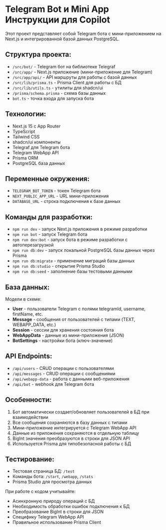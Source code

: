 <!-- Use this file to provide workspace-specific custom instructions to Copilot. For more details, visit https://code.visualstudio.com/docs/copilot/copilot-customization#_use-a-githubcopilotinstructionsmd-file -->

# Telegram Bot и Mini App Инструкции для Copilot

Этот проект представляет собой Telegram бота с мини-приложением на Next.js и интегрированной базой данных PostgreSQL.

## Структура проекта:

- `/src/bot/` - Telegram бот на библиотеке Telegraf
- `/src/app/` - Next.js приложение (мини-приложение для Telegram)
- `/src/app/api/` - API маршруты для работы с базой данных
- `/src/lib/prisma.ts` - Prisma Client для работы с БД
- `/src/lib/utils.ts` - утилиты для shadcn/ui
- `/prisma/schema.prisma` - схема базы данных
- `bot.ts` - точка входа для запуска бота

## Технологии:

- Next.js 15 с App Router
- TypeScript
- Tailwind CSS
- shadcn/ui компоненты
- Telegraf для Telegram бота
- Telegram WebApp API
- Prisma ORM
- PostgreSQL база данных

## Переменные окружения:

- `TELEGRAM_BOT_TOKEN` - токен Telegram бота
- `NEXT_PUBLIC_APP_URL` - URL мини-приложения
- `DATABASE_URL` - строка подключения к базе данных

## Команды для разработки:

- `npm run dev` - запуск Next.js приложения в режиме разработки
- `npm run bot` - запуск Telegram бота
- `npm run dev:bot` - запуск бота в режиме разработки с автоперезагрузкой
- `npm run db:dev` - запуск локальной PostgreSQL базы данных через Prisma
- `npm run db:migrate` - применение миграций базы данных
- `npm run db:studio` - открытие Prisma Studio
- `npm run db:seed` - заполнение базы тестовыми данными

## База данных:

Модели в схеме:
- **User** - пользователи Telegram с полями telegramId, username, firstName, etc.
- **Message** - сообщения от пользователей с типами (TEXT, WEBAPP_DATA, etc.)
- **Session** - сессии для хранения состояния бота
- **WebAppData** - данные из мини-приложения (JSON)
- **BotSettings** - настройки бота (ключ-значение)

## API Endpoints:

- `/api/users` - CRUD операции с пользователями
- `/api/messages` - CRUD операции с сообщениями
- `/api/webapp-data` - работа с данными веб-приложения
- `/api/bot` - webhook для Telegram бота

## Особенности:

1. Бот автоматически создает/обновляет пользователей в БД при взаимодействии
2. Все сообщения сохраняются в базу данных с типами
3. Мини-приложение интегрируется с Telegram WebApp API
4. Данные из приложения сохраняются в отдельную таблицу
5. BigInt значения преобразуются в строки для JSON API
6. Используется Prisma для типобезопасной работы с БД

## Тестирование:

- Тестовая страница БД: `/test`
- Команды бота: `/start`, `/webapp`, `/stats`
- Prisma Studio для просмотра данных

При работе с кодом учитывайте:
- Асинхронную природу операций с БД
- Необходимость обработки ошибок подключения к БД
- Преобразование BigInt в строки для JSON
- Специфику Telegram WebApp API
- Правильное использование Prisma Client
